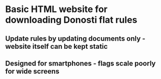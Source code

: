 # Basic HTML website for downloading Donosti flat rules
## Update rules by updating documents only - website itself can be kept static
## Designed for smartphones - flags scale poorly for wide screens